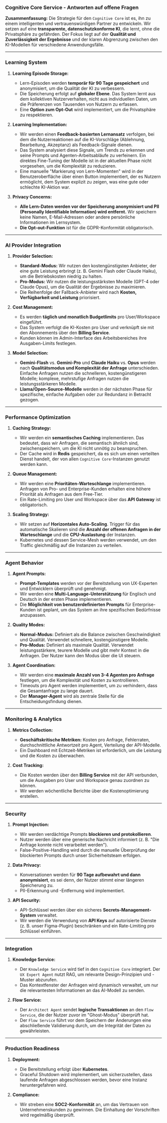 ### Cognitive Core Service - Antworten auf offene Fragen

**Zusammenfassung:** Die Strategie für den `Cognitive Core` ist es, ihn zu einem intelligenten und vertrauenswürdigen Partner zu entwickeln. Wir setzen auf eine **transparente, datenschutzkonforme KI**, die lernt, ohne die Privatsphäre zu gefährden. Der Fokus liegt auf der **Qualität und Zuverlässigkeit der Ergebnisse** und der klaren Abgrenzung zwischen den KI-Modellen für verschiedene Anwendungsfälle.

---

### Learning System

1.  **Learning Episode Storage:**
    * Lern-Episoden werden **temporär für 90 Tage gespeichert** und anonymisiert, um die Qualität der KI zu verbessern.
    * Die Speicherung erfolgt auf **globaler Ebene**. Das System lernt aus dem kollektiven Nutzerverhalten, nicht aus individuellen Daten, um die Präferenzen von Tausenden von Nutzern zu erfassen.
    * Eine **Option zum Opt-Out** wird implementiert, um die Privatsphäre zu respektieren.

2.  **Learning Implementation:**
    * Wir werden einen **Feedback-basierten Lernansatz** verfolgen, bei dem die Nutzerreaktionen auf die KI-Vorschläge (Ablehnung, Bearbeitung, Akzeptanz) als Feedback-Signale dienen.
    * Das System analysiert diese Signale, um Trends zu erkennen und seine Prompts und Agenten-Arbeitsabläufe zu verfeinern. Ein direktes Fine-Tuning der Modelle ist in der aktuellen Phase nicht vorgesehen, um die Komplexität zu reduzieren.
    * Eine manuelle "Markierung von Lern-Momenten" wird in der Benutzeroberfläche über einen Button implementiert, der es Nutzern ermöglicht, dem System explizit zu zeigen, was eine gute oder schlechte KI-Aktion war.

3.  **Privacy Concerns:**
    * **Alle Lern-Daten werden vor der Speicherung anonymisiert und PII (Personally Identifiable Information) wird entfernt.** Wir speichern keine Namen, E-Mail-Adressen oder andere persönliche Informationen im Lernsystem.
    * **Die Opt-out-Funktion** ist für die GDPR-Konformität obligatorisch.

---

### AI Provider Integration

1.  **Provider Selection:**
    * **Standard-Modus:** Wir nutzen den kostengünstigsten Anbieter, der eine gute Leistung erbringt (z. B. Gemini Flash oder Claude Haiku), um die Betriebskosten niedrig zu halten.
    * **Pro-Modus:** Wir nutzen die leistungsstärksten Modelle (GPT-4 oder Claude Opus), um die Qualität der Ergebnisse zu maximieren.
    * Die Reihenfolge der Fallback-Anbieter wird nach **Kosten, Verfügbarkeit und Leistung** priorisiert.

2.  **Cost Management:**
    * Es werden **täglich und monatlich Budgetlimits** pro User/Workspace eingeführt.
    * Das System verfolgt die KI-Kosten pro User und verknüpft sie mit den Abonnements über den **Billing Service**.
    * Kunden können im Admin-Interface des Arbeitsbereiches ihre Ausgaben-Limits festlegen.

3.  **Model Selection:**
    * **Gemini-Flash** vs. **Gemini-Pro** und **Claude Haiku** vs. **Opus** werden nach **Qualitätsmodus und Komplexität der Anfrage** unterschieden. Einfache Anfragen nutzen die schnelleren, kostengünstigeren Modelle; komplexe, mehrstufige Anfragen nutzen die leistungsstärkeren Modelle.
    * **Llama/Open-Source-Modelle** werden in der nächsten Phase für spezifische, einfache Aufgaben oder zur Redundanz in Betracht gezogen.

---

### Performance Optimization

1.  **Caching Strategy:**
    * Wir werden ein **semantisches Caching** implementieren. Das bedeutet, dass wir Anfragen, die semantisch ähnlich sind, zwischenspeichern, um die KI nicht unnötig zu beanspruchen.
    * Der Cache wird in **Redis** gespeichert, da es sich um einen verteilten Dienst handelt, der von allen `Cognitive Core`-Instanzen genutzt werden kann.

2.  **Queue Management:**
    * Wir werden eine **Prioritäten-Warteschlange** implementieren. Anfragen von Pro- und Enterprise-Kunden erhalten eine höhere Priorität als Anfragen aus dem Free-Tier.
    * Ein Rate-Limiting pro User und Workspace über das **API Gateway** ist obligatorisch.

3.  **Scaling Strategy:**
    * Wir setzen auf **Horizontales Auto-Scaling**. Trigger für das automatische Skalieren sind die **Anzahl der offenen Anfragen in der Warteschlange** und die **CPU-Auslastung** der Instanzen.
    * Kubernetes und dessen Service-Mesh werden verwendet, um den Traffic gleichmäßig auf die Instanzen zu verteilen.

---

### Agent Behavior

1.  **Agent Prompts:**
    * **Prompt-Templates** werden vor der Bereitstellung von UX-Experten und Entwicklern überprüft und genehmigt.
    * Wir werden eine **Multi-Language-Unterstützung** für Englisch und Deutsch in der ersten Phase implementieren.
    * Die **Möglichkeit von benutzerdefinierten Prompts** für Enterprise-Kunden ist geplant, um das System an ihre spezifischen Bedürfnisse anzupassen.

2.  **Quality Modes:**
    * **Normal-Modus:** Definiert als die Balance zwischen Geschwindigkeit und Qualität. Verwendet schnellere, kostengünstigere Modelle.
    * **Pro-Modus:** Definiert als maximale Qualität. Verwendet leistungsstärkere, teurere Modelle und gibt mehr Kontext in die Anfragen. Der Nutzer kann den Modus über die UI steuern.

3.  **Agent Coordination:**
    * Wir werden eine **maximale Anzahl von 3-4 Agenten pro Anfrage** festlegen, um die Komplexität und Kosten zu kontrollieren.
    * Timeouts pro Agent werden implementiert, um zu verhindern, dass die Gesamtanfrage zu lange dauert.
    * Der **Manager-Agent** wird als zentrale Stelle für die Entscheidungsfindung dienen.

---

### Monitoring & Analytics

1.  **Metrics Collection:**
    * **Geschäftskritische Metriken:** Kosten pro Anfrage, Fehlerraten, durchschnittliche Antwortzeit pro Agent, Verteilung der API-Modelle.
    * Ein Dashboard mit Echtzeit-Metriken ist erforderlich, um die Leistung und die Kosten zu überwachen.

2.  **Cost Tracking:**
    * Die Kosten werden über den **Billing Service** mit der API verbunden, um die Ausgaben pro User und Workspace genau zuordnen zu können.
    * Wir werden wöchentliche Berichte über die Kostenoptimierung erstellen.

---

### Security

1.  **Prompt Injection:**
    * Wir werden verdächtige Prompts **blockieren und protokollieren**.
    * Nutzer werden über eine generische Nachricht informiert (z. B. "Die Anfrage konnte nicht verarbeitet werden").
    * False-Positive-Handling wird durch die manuelle Überprüfung der blockierten Prompts durch unser Sicherheitsteam erfolgen.

2.  **Data Privacy:**
    * Konversationen werden für **90 Tage aufbewahrt und dann anonymisiert**, es sei denn, der Nutzer stimmt einer längeren Speicherung zu.
    * PII-Erkennung und -Entfernung wird implementiert.

3.  **API Security:**
    * API-Schlüssel werden über ein sicheres **Secrets-Management-System** verwaltet.
    * Wir werden die Verwendung von **API Keys** auf autorisierte Dienste (z. B. unser Figma-Plugin) beschränken und ein Rate-Limiting pro Schlüssel einführen.

---

### Integration

1.  **Knowledge Service:**
    * Der `Knowledge Service` wird tief in den `Cognitive Core` integriert. Der `UX Expert Agent` nutzt RAG, um relevante Design-Prinzipien und -Muster abzurufen.
    * Das Kontextfenster der Anfragen wird dynamisch verwaltet, um nur die relevantesten Informationen an das AI-Modell zu senden.

2.  **Flow Service:**
    * Der `Architect Agent` sendet **logische Transaktionen** an den `Flow Service`, die der Nutzer zuvor im "Ghost-Modus" überprüft hat.
    * Der `Flow Service` führt vor dem Speichern der Änderungen eine abschließende Validierung durch, um die Integrität der Daten zu gewährleisten.

---

### Production Readiness

1.  **Deployment:**
    * Die Bereitstellung erfolgt über **Kubernetes**.
    * Graceful Shutdown wird implementiert, um sicherzustellen, dass laufende Anfragen abgeschlossen werden, bevor eine Instanz heruntergefahren wird.

2.  **Compliance:**
    * Wir streben eine **SOC2-Konformität** an, um das Vertrauen von Unternehmenskunden zu gewinnen. Die Einhaltung der Vorschriften wird regelmäßig überprüft.